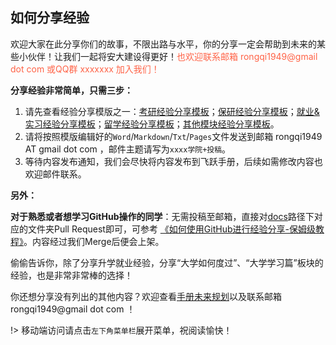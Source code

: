 ## 如何分享经验

欢迎大家在此分享你们的故事，不限出路与水平，你的分享一定会帮助到未来的某些小伙伴！让我们一起将安大建设得更好！<font color="ff6347">也欢迎联系邮箱 rongqi1949@gmail dot com 或QQ群 xxxxxxx 加入我们！</font>

**分享经验非常简单，只需三步：**

1. 请先查看经验分享模版之一：[考研经验分享模板](升学就业篇/经验分享模板-考研.md)；[保研经验分享模板](升学就业篇/经验分享模板-保研.md)；[就业&实习经验分享模板](升学就业篇/经验分享模板-就业.md)；[留学经验分享模板](升学就业篇/经验分享模板-留学.md)；[其他模块经验分享模板](升学就业篇/经验分享模板-其他.md)。
2. 请将按照模版编辑好的`Word`/`Markdown`/`Txt`/`Pages`文件发送到邮箱 rongqi1949 AT gmail dot com ，邮件主题请写为`xxxx学院+投稿`。
3. 等待内容发布通知，我们会尽快将内容发布到飞跃手册，后续如需修改内容也欢迎邮件联系。

**另外：**

**对于熟悉或者想学习GitHub操作的同学**：无需投稿至邮箱，直接对[docs](https://github.com/AHUer-LeapLap/Impart-Inherit/tree/main/docs)路径下对应的文件夹Pull Request即可，可参考 [《如何使用GitHub进行经验分享-保姆级教程》](如何使用GitHub进行经验分享.md)。内容经过我们Merge后便会上架。

偷偷告诉你，除了分享升学就业经验，分享“大学如何度过”、“大学学习篇”板块的经验，也是非常非常棒的选择！

你还想分享没有列出的其他内容？欢迎查看[手册未来规划](前言/future.md)以及联系邮箱 rongqi1949@gmail dot com ！

!> 移动端访问请点击`左下角菜单栏`展开菜单，祝阅读愉快！